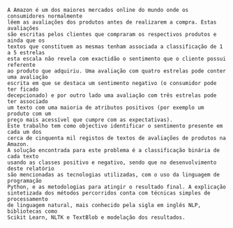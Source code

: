 	A Amazon é um dos maiores mercados online do mundo onde os consumidores normalmente 
	lêem as avaliações dos produtos antes de realizarem a compra. Estas avaliações 
	são escritas pelos clientes que compraram os respectivos produtos e ainda que os 
	textos que constituem as mesmas tenham associada a classificação de 1 a 5 estrelas 
	esta escala não revela com exactidão o sentimento que o cliente possui referente 
	ao produto que adquiriu. Uma avaliação com quatro estrelas pode conter uma avaliação 
	escrita em que se destaca um sentimento negativo (o consumidor pode ter ficado 
	decepcionado) e por outro lado uma avaliação com três estrelas pode ter associado 
	um texto com uma maioria de atributos positivos (por exemplo um produto com um 
	preço mais acessível que cumpre com as expectativas).
	Este trabalho tem como objectivo identificar o sentimento presente em cada um dos 
	cerca de cinquenta mil registos de textos de avaliações de produtos na Amazon. 
	A solução encontrada para este problema é a classificação binária de cada texto 
	usando as classes positivo e negativo, sendo que no desenvolvimento deste relatório 
	são mencionadas as tecnologias utilizadas, com o uso da linguagem de programação 
	Python, e as metodologias para atingir o resultado final. A explicação 
	sintetizada dos métodos percorridos conta com técnicas simples de processamento 
	de linguagem natural, mais conhecido pela sigla em inglês NLP, bibliotecas como
	Scikit Learn, NLTK e TextBlob e modelação dos resultados.
